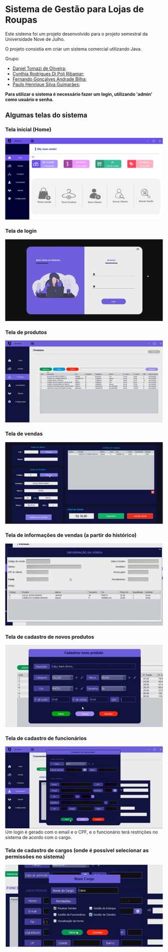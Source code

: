 # Sistema de Gestão para Lojas de Roupas
Este sistema foi um projeto desenvolvido para o projeto semestral da Universidade Nove de Julho.

O projeto consistia em criar um sistema comercial utilizando Java.

Grupo:
- [Daniel Tomazi de Oliveira](https://github.com/DanielTomazi);
- [Cynthia Rodrigues Di Poli Ribamar](https://github.com/cynthiaribamar);
- [Fernando Gonçalves Andrade Bilha](httpsgit://github.com/liinqy);
- [Paulo Henrique Silva Guimarães](https://github.com/PaulofrontHenrique);

**Para utilizar o sistema é necessário fazer um login, utilizando 'admin' como usuário e senha.**


## Algumas telas do sistema

### Tela inicial (Home)
![](docs/homeinfo.png)

### Tela de login
![](docs/login.png)

### Tela de produtos
![](docs/produtos.png)

### Tela de vendas
![](docs/vendas.png)

### Tela de informações de vendas (a partir do histórico)
![](docs/vendainfo.png)

### Tela de cadastro de novos produtos
![](docs/cadastro-produtos.png)

### Tela de cadastro de funcionários
![](docs/cadastro-funcionarios.png)
Um login é gerado com o email e o CPF, e o funcionário terá restrições no sistema de acordo com o cargo.

### Tela de cadastro de cargos (onde é possível selecionar as permissões no sistema)
![](docs/cadastro-cargo.png)


